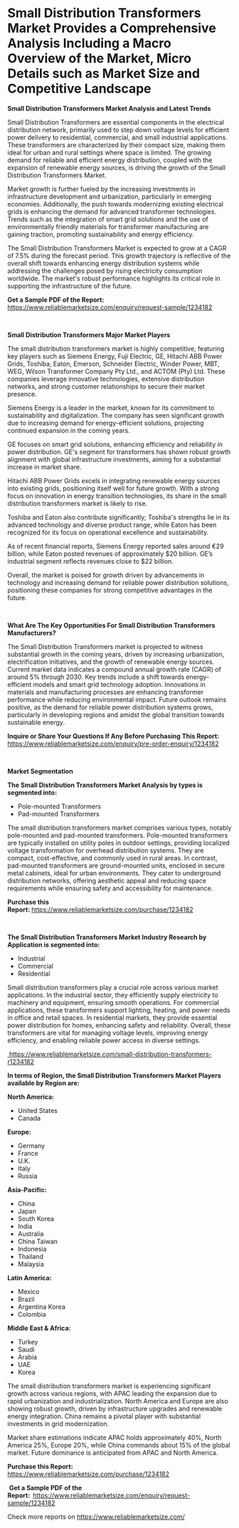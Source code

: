 <p><h1>Small Distribution Transformers Market Provides a Comprehensive Analysis Including a Macro Overview of the Market, Micro Details such as Market Size and Competitive Landscape</h1></p><p><strong>Small Distribution Transformers Market Analysis and Latest Trends</strong></p>
<p><p>Small Distribution Transformers are essential components in the electrical distribution network, primarily used to step down voltage levels for efficient power delivery to residential, commercial, and small industrial applications. These transformers are characterized by their compact size, making them ideal for urban and rural settings where space is limited. The growing demand for reliable and efficient energy distribution, coupled with the expansion of renewable energy sources, is driving the growth of the Small Distribution Transformers Market.</p><p>Market growth is further fueled by the increasing investments in infrastructure development and urbanization, particularly in emerging economies. Additionally, the push towards modernizing existing electrical grids is enhancing the demand for advanced transformer technologies. Trends such as the integration of smart grid solutions and the use of environmentally friendly materials for transformer manufacturing are gaining traction, promoting sustainability and energy efficiency.</p><p>The Small Distribution Transformers Market is expected to grow at a CAGR of 7.5% during the forecast period. This growth trajectory is reflective of the overall shift towards enhancing energy distribution systems while addressing the challenges posed by rising electricity consumption worldwide. The market's robust performance highlights its critical role in supporting the infrastructure of the future.</p></p>
<p><strong>Get a Sample PDF of the Report:&nbsp;</strong> <a href="https://www.reliablemarketsize.com/enquiry/request-sample/1234182?utm_campaign=1995&utm_medium=2&utm_source=Github&utm_content=ia&utm_term=13022025&utm_id=small-distribution-transformers">https://www.reliablemarketsize.com/enquiry/request-sample/1234182</a></p>
<p>&nbsp;</p>
<p><strong>Small Distribution Transformers Major Market Players</strong></p>
<p><p>The small distribution transformers market is highly competitive, featuring key players such as Siemens Energy, Fuji Electric, GE, Hitachi ABB Power Grids, Toshiba, Eaton, Emerson, Schneider Electric, Winder Power, MBT, WEG, Wilson Transformer Company Pty Ltd., and ACTOM (Pty) Ltd. These companies leverage innovative technologies, extensive distribution networks, and strong customer relationships to secure their market presence.</p><p>Siemens Energy is a leader in the market, known for its commitment to sustainability and digitalization. The company has seen significant growth due to increasing demand for energy-efficient solutions, projecting continued expansion in the coming years.</p><p>GE focuses on smart grid solutions, enhancing efficiency and reliability in power distribution. GE's segment for transformers has shown robust growth alignment with global infrastructure investments, aiming for a substantial increase in market share.</p><p>Hitachi ABB Power Grids excels in integrating renewable energy sources into existing grids, positioning itself well for future growth. With a strong focus on innovation in energy transition technologies, its share in the small distribution transformers market is likely to rise.</p><p>Toshiba and Eaton also contribute significantly; Toshiba's strengths lie in its advanced technology and diverse product range, while Eaton has been recognized for its focus on operational excellence and sustainability.</p><p>As of recent financial reports, Siemens Energy reported sales around €29 billion, while Eaton posted revenues of approximately $20 billion. GE’s industrial segment reflects revenues close to $22 billion. </p><p>Overall, the market is poised for growth driven by advancements in technology and increasing demand for reliable power distribution solutions, positioning these companies for strong competitive advantages in the future.</p></p>
<p>&nbsp;</p>
<p><strong>What Are The Key Opportunities For Small Distribution Transformers Manufacturers?</strong></p>
<p><p>The Small Distribution Transformers market is projected to witness substantial growth in the coming years, driven by increasing urbanization, electrification initiatives, and the growth of renewable energy sources. Current market data indicates a compound annual growth rate (CAGR) of around 5% through 2030. Key trends include a shift towards energy-efficient models and smart grid technology adoption. Innovations in materials and manufacturing processes are enhancing transformer performance while reducing environmental impact. Future outlook remains positive, as the demand for reliable power distribution systems grows, particularly in developing regions and amidst the global transition towards sustainable energy.</p></p>
<p><strong>Inquire or Share Your Questions If Any Before Purchasing This Report:</strong> <a href="https://www.reliablemarketsize.com/enquiry/pre-order-enquiry/1234182?utm_campaign=1995&utm_medium=2&utm_source=Github&utm_content=ia&utm_term=13022025&utm_id=small-distribution-transformers">https://www.reliablemarketsize.com/enquiry/pre-order-enquiry/1234182</a></p>
<p>&nbsp;</p>
<p><strong>Market Segmentation</strong></p>
<p><strong>The Small Distribution Transformers Market Analysis by types is segmented into:</strong></p>
<p><ul><li>Pole-mounted Transformers</li><li>Pad-mounted Transformers</li></ul></p>
<p><p>The small distribution transformers market comprises various types, notably pole-mounted and pad-mounted transformers. Pole-mounted transformers are typically installed on utility poles in outdoor settings, providing localized voltage transformation for overhead distribution systems. They are compact, cost-effective, and commonly used in rural areas. In contrast, pad-mounted transformers are ground-mounted units, enclosed in secure metal cabinets, ideal for urban environments. They cater to underground distribution networks, offering aesthetic appeal and reducing space requirements while ensuring safety and accessibility for maintenance.</p></p>
<p><strong>Purchase this Report:&nbsp;</strong><a href="https://www.reliablemarketsize.com/purchase/1234182?utm_campaign=1995&utm_medium=2&utm_source=Github&utm_content=ia&utm_term=13022025&utm_id=small-distribution-transformers">https://www.reliablemarketsize.com/purchase/1234182</a></p>
<p>&nbsp;</p>
<p><strong>The Small Distribution Transformers Market Industry Research by Application is segmented into:</strong></p>
<p><ul><li>Industrial</li><li>Commercial</li><li>Residential</li></ul></p>
<p><p>Small distribution transformers play a crucial role across various market applications. In the industrial sector, they efficiently supply electricity to machinery and equipment, ensuring smooth operations. For commercial applications, these transformers support lighting, heating, and power needs in office and retail spaces. In residential markets, they provide essential power distribution for homes, enhancing safety and reliability. Overall, these transformers are vital for managing voltage levels, improving energy efficiency, and enabling reliable power access in diverse settings.</p></p>
<p><a href="https://www.reliablemarketsize.com/small-distribution-transformers-r1234182?utm_campaign=1995&utm_medium=2&utm_source=Github&utm_content=ia&utm_term=13022025&utm_id=small-distribution-transformers">&nbsp;https://www.reliablemarketsize.com/small-distribution-transformers-r1234182</a></p>
<p><strong>In terms of Region, the Small Distribution Transformers Market Players available by Region are:</strong></p>
<p>
    <p> <strong> North America: </strong>
        <ul>
            <li>United States</li>
            <li>Canada</li>
        </ul>
        </p> 
    <p> <strong> Europe: </strong>
        <ul>
            <li>Germany</li>
            <li>France</li>
            <li>U.K.</li>
            <li>Italy</li>
            <li>Russia</li>
        </ul>
        </p> 
    <p> <strong> Asia-Pacific: </strong>
        <ul>
            <li>China</li>
            <li>Japan</li>
            <li>South Korea</li>
            <li>India</li>
            <li>Australia</li>
            <li>China Taiwan</li>
            <li>Indonesia</li>
            <li>Thailand</li>
            <li>Malaysia</li>
        </ul>
        </p> 
    <p> <strong> Latin America: </strong>
        <ul>
            <li>Mexico</li>
            <li>Brazil</li>
            <li>Argentina Korea</li>
            <li>Colombia</li>
        </ul>
        </p> 
    <p> <strong> Middle East & Africa: </strong>
        <ul>
            <li>Turkey</li>
            <li>Saudi</li>
            <li>Arabia</li>
            <li>UAE</li>
            <li>Korea</li>
        </ul>
    </p>
    </p>
<p><p>The small distribution transformers market is experiencing significant growth across various regions, with APAC leading the expansion due to rapid urbanization and industrialization. North America and Europe are also showing robust growth, driven by infrastructure upgrades and renewable energy integration. China remains a pivotal player with substantial investments in grid modernization. </p><p>Market share estimations indicate APAC holds approximately 40%, North America 25%, Europe 20%, while China commands about 15% of the global market. Future dominance is anticipated from APAC and North America.</p></p>
<p><strong>Purchase this Report: </strong><a href="https://www.reliablemarketsize.com/purchase/1234182?utm_campaign=1995&utm_medium=2&utm_source=Github&utm_content=ia&utm_term=13022025&utm_id=small-distribution-transformers">https://www.reliablemarketsize.com/purchase/1234182</a></p>
<p>&nbsp;<strong>Get a Sample PDF of the Report:&nbsp;&nbsp;</strong><a href="https://www.reliablemarketsize.com/enquiry/request-sample/1234182?utm_campaign=1995&utm_medium=2&utm_source=Github&utm_content=ia&utm_term=13022025&utm_id=small-distribution-transformers">https://www.reliablemarketsize.com/enquiry/request-sample/1234182</a></p>
<p><strong></strong></p>
<p>Check more reports on <a href="https://www.reliablemarketsize.com/?utm_campaign=1995&utm_medium=2&utm_source=Github&utm_content=ia&utm_term=13022025&utm_id=small-distribution-transformers">https://www.reliablemarketsize.com/</a></p>